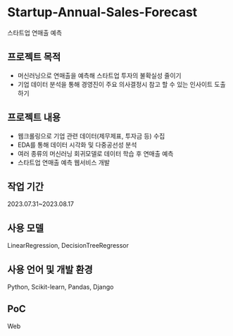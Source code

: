 # Startup-Annual-Sales-Forecast
 스타트업 연매출 예측
## 프로젝트 목적
- 머신러닝으로 연매출을 예측해 스타트업 투자의 불확실성 줄이기
- 기업 데이터 분석을 통해 경영진이 주요 의사결정시 참고 할 수 있는 인사이트 도출하기
## 프로젝트 내용
- 웹크롤링으로 기업 관련 데이터(제무제표, 투자금 등) 수집
- EDA를 통해 데이터 시각화 및 다중공선성 분석 
- 여러 종류의 머신러닝 회귀모델로 데이터 학습 후 연매출 예측
- 스타트업 연매출 예측 웹서비스 개발
## 작업 기간
2023.07.31~2023.08.17
## 사용 모델
LinearRegression, DecisionTreeRegressor
## 사용 언어 및 개발 환경
Python, Scikit-learn, Pandas, Django
## PoC
Web
